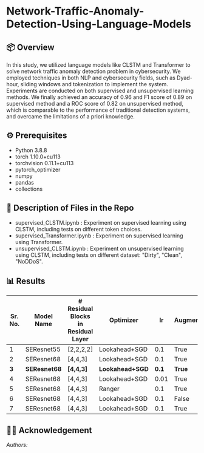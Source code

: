 # Network-Traffic-Anomaly-Detection-Using-Language-Models
## 📦 Overview
In this study, we utilized language models like CLSTM and Transformer to solve network traffic anomaly detection problem in cybersecurity. We employed techniques in both NLP and cybersecurity fields, such as Dyad-hour, sliding windows and tokenization to implement the system. Experiments are conducted on both supervised and unsupervised learning methods. We finally achieved an accuracy of 0.96 and F1 score of 0.89 on supervised method and a ROC score of 0.82 on unsupervised method, which is comparable to the performance of traditional detection systems, and overcame the limitations of a priori knowledge.

## ⚙️ Prerequisites

- Python 3.8.8
- torch 1.10.0+cu113
- torchvision 0.11.1+cu113
- pytorch_optimizer
- numpy
- pandas
- collections

## 🏁 Description of Files in the Repo

- supervised_CLSTM.ipynb : Experiment on supervised learning using CLSTM, including tests on different token choices.
- supervised_Transformer.ipynb : Experiment on supervised learning using Transformer.
- unsupervised_CLSTM.ipynb : Experiment on unsupervised learning using CLSTM, including tests on different dataset: "Dirty", "Clean", "NoDDoS".


## 📊 Results
| Sr. No. | Model Name   | # Residual Blocks in Residual Layer | Optimizer       | lr   | Augmentation | Gradient Clip | Batch Size | Params | Test Acc | File Link                                                                                                                                                         |
|---------|--------------|-------------------------------------|-----------------|------|--------------|---------------|------------|--------|----------|-------------------------------------------------------------------------------------------------------------------------------------------------------------------|
| 1       | SEResnet55   | [2,2,2,2]                           | Lookahead+SGD   | 0.1  | True         | True          | 32         | 4.99M  | 95.81%   | [LINK](https://github.com/Mypainismorethanyours/SEResNet68/tree/main/Model_Weights_and_Eval_Metrics/4residual_layers_model)                                       |
| 2       | SEResnet68   | [4,4,3]                             | Lookahead+SGD          | 0.1  | True         | True          | 32         | 4.70M  | 96.28%   | [LINK](https://github.com/Mypainismorethanyours/SEResNet68/tree/main/Model_Weights_and_Eval_Metrics/batch_size32_model)                                           |
| **3**   | **SEResnet68** | **[4,4,3]**                       | **Lookahead+SGD** | **0.1** | **True**     | **True**      | **128**      | **4.70M** | **96.48%** | [**LINK**](https://github.com/Mypainismorethanyours/SEResNet68/tree/main/Model_Weights_and_Eval_Metrics/best_acc_model)                                          |
| 4       | SEResnet68   | [4,4,3]                             | Lookahead+SGD   | 0.01 | True         | True          | 32         | 4.70M  | 96.23%   | [LINK](https://github.com/Mypainismorethanyours/SEResNet68/tree/main/Model_Weights_and_Eval_Metrics/lr0.01_model)                                                 |
| 5       | SEResnet68   | [4,4,3]                             | Ranger   | 0.1  | True         | True          | 32         | 4.70M  | 95.67%   | [LINK](https://github.com/Mypainismorethanyours/SEResNet68/tree/main/Model_Weights_and_Eval_Metrics/sgd_model)                                                    |
| 6       | SEResnet68   | [4,4,3]                             | Lookahead+SGD   | 0.1  | False        | True          | 32         | 4.70M  | 91.82%   | [LINK](https://github.com/Mypainismorethanyours/SEResNet68/tree/main/Model_Weights_and_Eval_Metrics/without_aug_model)                                            |
| 7       | SEResnet68   | [4,4,3]                             | Lookahead+SGD   | 0.1  | True         | False         | 32         | 4.70M  | 95.80%   | [LINK](https://github.com/Mypainismorethanyours/SEResNet68/tree/main/Model_Weights_and_Eval_Metrics/without_gradient_model)                                      |


## 👩‍⚖️ Acknowledgement
*Authors:* 
